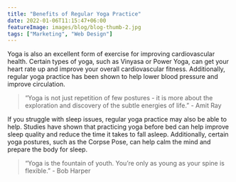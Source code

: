 ```yaml
---
title: "Benefits of Regular Yoga Practice"
date: 2022-01-06T11:15:47+06:00
featureImage: images/blog/blog-thumb-2.jpg
tags: ["Marketing", "Web Design"]
---
```


Yoga is also an excellent form of exercise for improving cardiovascular health. Certain types of yoga, such as Vinyasa or Power Yoga, can get your heart rate up and improve your overall cardiovascular fitness. Additionally, regular yoga practice has been shown to help lower blood pressure and improve circulation.

  > “Yoga is not just repetition of few postures - it is more about the exploration and discovery of the subtle energies of life.” - Amit Ray

If you struggle with sleep issues, regular yoga practice may also be able to help. Studies have shown that practicing yoga before bed can help improve sleep quality and reduce the time it takes to fall asleep. Additionally, certain yoga postures, such as the Corpse Pose, can help calm the mind and prepare the body for sleep.

> “Yoga is the fountain of youth. You’re only as young as your spine is flexible.” - Bob Harper